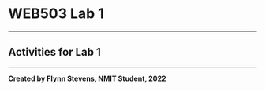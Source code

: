 # WEB503 Lab 1

--------------------------

## Activities for Lab 1 

-------------------------------

**Created by Flynn Stevens, NMIT Student, 2022**

